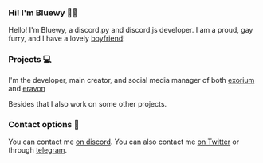 ### Hi! I'm Bluewy 👋🏻
Hello! I'm Bluewy,
a discord.py and discord.js developer.
I am a proud, gay furry, and I have a lovely [boyfriend](https://github.com/ToothyDev)!

### Projects 💻
I'm the developer, main creator, 
and social media manager of both 
[exorium](https://github.com/ThePawKingdom/exorium/)
and [eravon](https://github.com/BluewyDev/eravon)

Besides that I also work on some other projects.

### Contact options 📳
You can contact me [on discord](https://discord.com/users/698080201158033409). 
You can also contact me [on Twitter](https://Twitter.com/profile/Bluewydahoosk)
or through [telegram](https://t.me/BluewyStraats).
